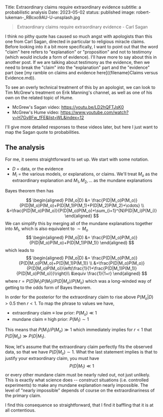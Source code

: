 Title: Extraordinary claims require extraordinary evidence
subtitle: a probabilistic analysis
Date: 2023-05-02
status: published
image: robert-lukeman-_RBcxo9AU-U-unsplash.jpg

> Extraordinary claims require extraordinary evidence - Carl Sagan

I think no pithy quote has caused so much angst with apologists than this one from Carl Sagan, directed in particular to religious miracle claims.  Before looking into it a bit more specifically, I want to point out that the word "claim" here refers to "explanation" or "proposition" and not to testimony (which would include a form of evidence).  I'll have more to say about this in another post.  If we are talking about testimony as the evidence, then we need to break the "claim" into the "explanation" part and the "evidence" part (see [my ramble on claims and evidence here]({filename}Claims versus Evidence.md)).  

To see an overly technical treatment of this by an apologist, we can look to Tim McGrew's treatment on Erik Manning's channel, as well as one of his own on the related topic of Hume.

- McGrew's Sagan video:   https://youtu.be/LD2hQFTJsK0
- McGrew's Hume video: https://www.youtube.com/watch?v=H7Gv8Fw_fFE&list=WL&index=12

I'll give more detailed responses to these videos later, but here I just want to map the Sagan quote to probabilities.

## The analysis

For me, it seems straightforward to set up.  We start with some notation.

- $D$ = data, or the evidence
- $M_i$ = the various models, or explanations, or claims.  We'll treat $M_o$ as the extraordinary explanation and $M_1, M_2, \ldots$ as the mundane explanations

Bayes theorem then has


$$
\begin{aligned}
P(M_o|D) &= \frac{P(D|M_o)P(M_o)}{P(D|M_o)P(M_o)+P(D|M_1)P(M_1)+P(D|M_2)P(M_2)+\cdots} \\
&=\frac{P(D|M_o)P(M_o)}{P(D|M_o)P(M_o)+\sum_{i=1}^{N}P(D|M_i)P(M_i)}
\end{aligned}
$$
We can simplify this by merging all of the mundane explanations together into $M_1$, which is also equivalent to $\sim M_o$
$$
\begin{aligned}
P(M_o|D) &= \frac{P(D|M_o)P(M_o)}{P(D|M_o)P(M_o)+P(D|M_1)P(M_1)}
\end{aligned}
$$
which leads to
$$
\begin{aligned}
P(M_o|D) &= \frac{P(D|M_o)P(M_o)}{P(D|M_o)P(M_o)+P(D|M_1)P(M_1)} \\
&=\frac{P(D|M_o)P(M_o)}{P(D|M_o)P(M_o)}\left(\frac{1}{1+\frac{P(D|M_1)P(M_1)}{P(D|M_o)P(M_o)}}\right)\\
&\equiv \frac{1}{1+r}
\end{aligned}
$$
where $r=P(D|M_1)P(M_1)/P(D|M_o)/P(M_o)$ which was a long-winded way of getting to the odds form of Bayes theorem.  

In order for the posterior for the extraordinary claim to rise above $P(M_o|D) >0.5$ then $r<1$. 
To map the phrase to values we have,

- extraordinary claim $\equiv$ low prior:  $P(M_o)\ll 1$
- mundane claim $\equiv$ high prior:  $P(M_1) \sim 1$

This means that $P(M_1)/P(M_o)\gg 1$ which immediately implies for $r<1$ that $P(D|M_o) \gg P(D|M_1)$.  

Now, let's assume that the extraordinary claim perfectly fits the observed data, so that we have $P(D|M_o)\sim 1$. What the last statement implies is that to justify your extraordinary claim, you must have 
$$
P(D|M_1)\ll 1
$$
or every other mundane claim must be nearly ruled out, not just unlikely.  This is exactly what science does -- construct situations (i.e. controlled experiments) to make any mundane explanation nearly impossible.  The level of "nearly impossible" depends of course on the extraordinariness of the primary claim.  

I find this consequence so straightforward, that I find it baffling that it is at all contentious.  
